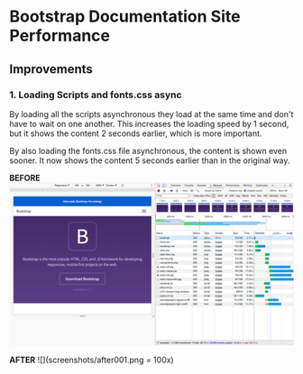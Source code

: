 # Bootstrap Documentation Site Performance

## Improvements

### 1. Loading Scripts and fonts.css async
By loading all the scripts asynchronous they load at the same time and don't have to wait on one another. This increases the loading speed by 1 second, but it shows the content 2 seconds earlier, which is more important.

By also loading the fonts.css file asynchronous, the content is shown even sooner. It now shows the content 5 seconds earlier than in the original way.

**BEFORE**
![](screenshots/before.png)

**AFTER**
![](screenshots/after001.png = 100x)
